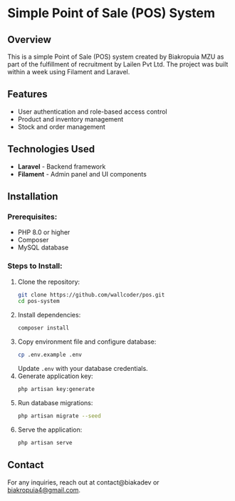 # Simple Point of Sale (POS) System

## Overview
This is a simple Point of Sale (POS) system created by Biakropuia MZU as part of the fulfillment of recruitment by Lailen Pvt Ltd. The project was built within a week using Filament and Laravel.

## Features
- User authentication and role-based access control
- Product and inventory management
- Stock and order management


## Technologies Used
- **Laravel** - Backend framework
- **Filament** - Admin panel and UI components


## Installation
### Prerequisites:
- PHP 8.0 or higher
- Composer
- MySQL database

### Steps to Install:
1. Clone the repository:
   ```sh
   git clone https://github.com/wallcoder/pos.git
   cd pos-system
   ```
2. Install dependencies:
   ```sh
   composer install
   ```
3. Copy environment file and configure database:
   ```sh
   cp .env.example .env
   ```
   Update `.env` with your database credentials.
4. Generate application key:
   ```sh
   php artisan key:generate
   ```
5. Run database migrations:
   ```sh
   php artisan migrate --seed
   ```
6. Serve the application:
   ```sh
   php artisan serve
   ```






## Contact
For any inquiries, reach out at contact@biakadev or biakropuia4@gmail.com.

